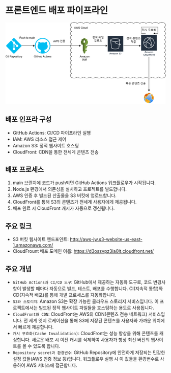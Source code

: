 # 프론트엔드 배포 파이프라인
![public/aws-jw.drawio.png](public/aws-jw.drawio.png)

## 배포 인프라 구성
- GitHub Actions: CI/CD 파이프라인 실행
- IAM: AWS 리소스 접근 제어
- Amazon S3: 정적 웹사이트 호스팅
- CloudFront: CDN을 통한 전세계 콘텐츠 전송

## 배포 프로세스
1. main 브랜치에 코드가 push되면 GitHub Actions 워크플로우가 시작됩니다.
2. Node.js 환경에서 의존성을 설치하고 프로젝트를 빌드합니다.
3. AWS 인증 후 빌드된 산출물을 S3 버킷에 업로드합니다.
4. CloudFront를 통해 S3의 콘텐츠가 전세계 사용자에게 제공됩니다.
5. 배포 완료 시 CloudFront 캐시가 자동으로 갱신됩니다.


## 주요 링크

- S3 버킷 웹사이트 엔드포인트: http://aws-jw.s3-website-us-east-1.amazonaws.com/
- CloudFrount 배포 도메인 이름: https://d3oszvpz3ia0lt.cloudfront.net/

## 주요 개념

- `GitHub Actions과 CI/CD 도구`: GitHub에서 제공하는 자동화 도구로, 코드 변경사항이 발생할 때마다 자동으로 빌드, 테스트, 배포를 수행합니다. CI(지속적 통합)와 CD(지속적 배포)를 통해 개발 프로세스를 자동화합니다.
- `S3와 스토리지`: Amazon S3는 확장 가능한 클라우드 스토리지 서비스입니다. 이 프로젝트에서는 빌드된 정적 웹사이트 파일들을 호스팅하는 용도로 사용됩니다.
- `CloudFront와 CDN`:  CloudFront는 AWS의 CDN(콘텐츠 전송 네트워크) 서비스입니다. 전 세계 엣지 로케이션을 통해 S3에 저장된 콘텐츠를 사용자와 가까운 위치에서 빠르게 제공합니다.
- `캐시 무효화(Cache Invalidation)`: CloudFront는 성능 향상을 위해 콘텐츠를 캐싱합니다. 새로운 배포 시 이전 캐시를 삭제하여 사용자가 항상 최신 버전의 웹사이트를 볼 수 있도록 합니다.
- `Repository secret과 환경변수`: GitHub Repository에 안전하게 저장되는 민감한 설정 값들(AWS 인증 정보 등)입니다. 워크플로우 실행 시 이 값들을 환경변수로 사용하여 AWS 서비스에 접근합니다.